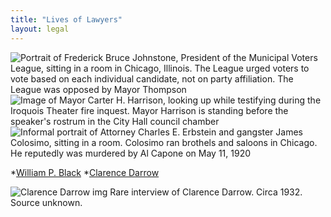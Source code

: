 ```yaml
---
title: "Lives of Lawyers"
layout: legal
---
```


![Portrait of Frederick Bruce Johnstone, President of the Municipal Voters League, sitting in a room in Chicago, Illinois. The League urged voters to vote based on each individual candidate, not on party affiliation. The League was opposed by Mayor Thompson](/img/legal/lawyers/johnstone.jpg)
![Image of Mayor Carter H. Harrison, looking up while testifying during the Iroquois Theater fire inquest. Mayor Harrison is standing before the speaker's rostrum in the City Hall council chamber](/img/legal/lawyers/iroquois.jpg)
![Informal portrait of Attorney Charles E. Erbstein and gangster James Colosimo, sitting in a room. Colosimo ran brothels and saloons in Chicago. He reputedly was murdered by Al Capone on May 11, 1920](/img/legal/lawyers/colosimo.jpg)

  *[William P. Black](/crimes/haymarket/newspaper/blackobit/)
  *[Clarence Darrow](/legal/lawyers/darrowobit/)

![Clarence Darrow img](/img/legal/lawyers/preview_darrow.jpg)
Rare interview of Clarence Darrow.
Circa 1932. Source unknown.
